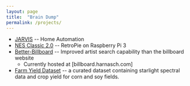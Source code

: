 ```yaml
---
layout:	page
title:	"Brain Dump"
permalink: /projects/
---
```


* [JARVIS](https://github.com/raulium/jarvis) --  Home Automation
* [NES Classic 2.0](https://harnasch.com/diy/project-complete-nes/) -- RetroPie on Raspberry Pi 3
* [Better-Billboard](https://github.com/raulium/better-billboard) --  Improved artist search capability than the billboard website
  * Currently hosted at [billboard.harnasch.com]
* [Farm Yield Dataset](https://github.com/raulium/FarmYield-Dataset) -- a curated dataset containing starlight spectral data and crop yield for corn and soy fields.

